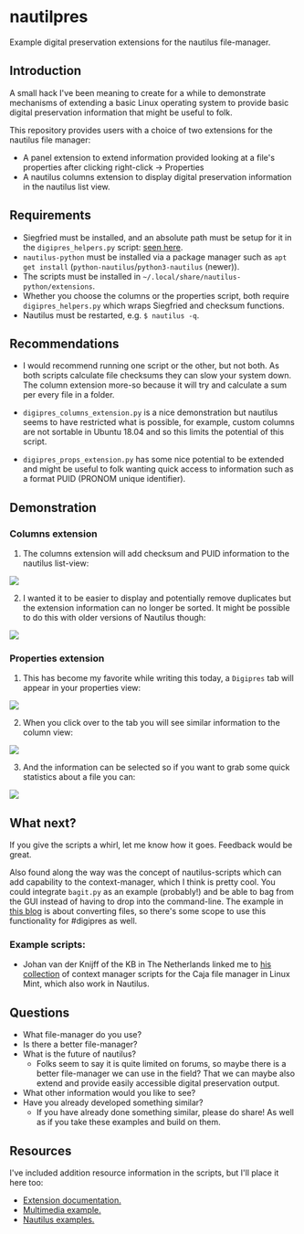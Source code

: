 # nautilpres

Example digital preservation extensions for the nautilus file-manager.

## Introduction

A small hack I've been meaning to create for a while to demonstrate mechanisms
of extending a basic Linux operating system to provide basic digital
preservation information that might be useful to folk.

This repository provides users with a choice of two extensions for the nautilus
file manager:

* A panel extension to extend information provided looking at a file's
properties after clicking right-click -> Properties
* A nautilus columns extension to display digital preservation information in
the nautilus list view.

## Requirements

* Siegfried must be installed, and an absolute path must be setup for it in the
`digipres_helpers.py` script: [seen here][nautilpres-1].
* `nautilus-python` must be installed via a package manager such as 
`apt get install` (`python-nautilus`/`python3-nautilus` (newer)).
* The scripts must be installed in `~/.local/share/nautilus-python/extensions`.
* Whether you choose the columns or the properties script, both require
`digipres_helpers.py` which wraps Siegfried and checksum functions.
* Nautilus must be restarted, e.g. `$ nautilus -q`.

[nautilpres-1]: https://github.com/exponential-decay/nautilpres/blob/64882893baf59e1802045cda56222d26514880d6/digipres_helpers.py#L17-L19

## Recommendations

* I would recommend running one script or the other, but not both. As both
scripts calculate file checksums they can slow your system down. The column
extension more-so because it will try and calculate a sum per every file in a
folder.

* `digipres_columns_extension.py` is a nice demonstration but nautilus seems
to have restricted what is possible, for example, custom columns are not
sortable in Ubuntu 18.04 and so this limits the potential of this script.

* `digipres_props_extension.py` has some nice potential to be extended and
might be useful to folk wanting quick access to information such as a format
PUID (PRONOM unique identifier).

## Demonstration

### Columns extension

1. The columns extension will add checksum and PUID information to the nautilus
list-view:

![](images/nautilpres-columns.png)

2. I wanted it to be easier to display and potentially remove duplicates but
the extension information can no longer be sorted. It might be possible to do
this with older versions of Nautilus though:

![](images/nautilpres-duplicates.png)

### Properties extension

1. This has become my favorite while writing this today, a `Digipres` tab will
appear in your properties view:

![](images/nautilus-props-tab.png)

2. When you click over to the tab you will see similar information to the
column view:

![](images/nautilus-digipres-props.png)

3. And the information can be selected so if you want to grab some quick
statistics about a file you can:

![](images/nautilus-props-selected.png)

## What next?

If you give the scripts a whirl, let me know how it goes. Feedback would be
great.

Also found along the way was the concept of nautilus-scripts which can add
capability to the context-manager, which I think is pretty cool. You could
integrate `bagit.py` as an example (probably!) and be able to bag from the
GUI instead of having to drop into the command-line. The example in
[this blog](https://fedoramagazine.org/integrating-scripts-nautilus/) is about
converting files, so there's some scope to use this functionality for #digipres
as well.

### Example scripts:

* Johan van der Knijff of the KB in The Netherlands linked me to
[his collection][scripts-1] of context manager scripts for the Caja file
manager in Linux Mint, which also work in Nautilus.

[scripts-1]: https://github.com/bitsgalore/contextactions

## Questions

* What file-manager do you use?
* Is there a better file-manager?
* What is the future of nautilus?
	* Folks seem to say it is quite limited on forums, so maybe there is a
	better file-manager we can use in the field? That we can maybe also extend
	and provide easily accessible digital preservation output.
* What other information would you like to see?
* Have you already developed something similar?
	* If you have already done something similar, please do share! As well as
	if you take these examples and build on them.

## Resources

I've included addition resource information in the scripts, but I'll place it
here too:

* [Extension documentation.][ex-1]
* [Multimedia example.][ex-2]
* [Nautilus examples.][ex-3]

[ex-1]: https://projects-old.gnome.org/nautilus-python/documentation/html/index.html
[ex-2]: https://github.com/atareao/nautilus-columns
[ex-3]: https://github.com/GNOME/nautilus-python/tree/13d40c16dbf2df4dd007ae7961aa86aa235c8020/examples

